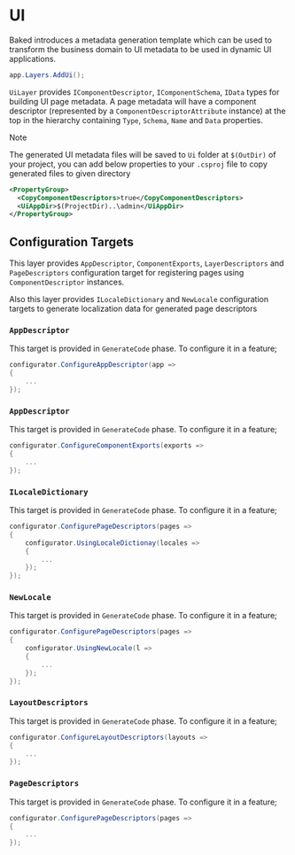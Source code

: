 # UI

Baked introduces a metadata generation template which can be used to transform
the business domain to UI metadata to be used in dynamic UI applications.

```csharp
app.Layers.AddUi();
```

`UiLayer` provides `IComponentDescriptor`, `IComponentSchema`, `IData` types for
building UI page metadata. A page metadata will have a component descriptor
(represented by a `ComponentDescriptorAttribute` instance) at the top in the
hierarchy containing `Type`, `Schema`, `Name` and `Data` properties.

> [!NOTE]
>
> The generated UI metadata files will be saved to `Ui` folder at `$(OutDir)` of
> your project, you can add below properties to your `.csproj` file to copy
> generated files to given directory
>
>```xml
> <PropertyGroup>
>   <CopyComponentDescriptors>true</CopyComponentDescriptors>
>   <UiAppDir>$(ProjectDir)..\admin</UiAppDir>
> </PropertyGroup>
>```

## Configuration Targets

This layer provides `AppDescriptor`, `ComponentExports`, `LayerDescriptors` 
and `PageDescriptors` configuration target for registering pages using 
`ComponentDescriptor` instances. 

Also this layer provides `ILocaleDictionary` and `NewLocale` configuration
targets to generate localization data for generated page descriptors

### `AppDescriptor`

This target is provided in `GenerateCode` phase. To configure it in a feature;

```csharp
configurator.ConfigureAppDescriptor(app =>
{
    ...
});
```

### `AppDescriptor`

This target is provided in `GenerateCode` phase. To configure it in a feature;

```csharp
configurator.ConfigureComponentExports(exports =>
{
    ...
});
```

### `ILocaleDictionary`

This target is provided in `GenerateCode` phase. To configure it in a feature;

```csharp
configurator.ConfigurePageDescriptors(pages =>
{
    configurator.UsingLocaleDictionay(locales =>
    {
        ...
    });
});
```

### `NewLocale`

This target is provided in `GenerateCode` phase. To configure it in a feature;

```csharp
configurator.ConfigurePageDescriptors(pages =>
{
    configurator.UsingNewLocale(l =>
    {
        ...
    });
});
```

### `LayoutDescriptors`

This target is provided in `GenerateCode` phase. To configure it in a feature;

```csharp
configurator.ConfigureLayoutDescriptors(layouts =>
{
    ...
});
```

### `PageDescriptors`

This target is provided in `GenerateCode` phase. To configure it in a feature;

```csharp
configurator.ConfigurePageDescriptors(pages =>
{
    ...
});
```
